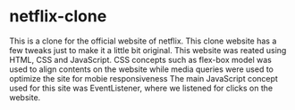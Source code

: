 # netflix-clone
This is a clone for the official website of netflix. This clone website has a few tweaks just to make it a little bit original.
This website was reated using HTML, CSS and JavaScript.
CSS concepts such as flex-box model was used to align contents on the website while media queries were used to optimize the site for mobie responsiveness
The main JavaScript concept used for this site was EventListener, where we listened for clicks on the website.
